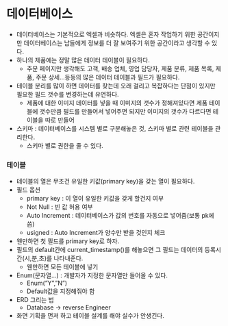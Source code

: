 # 데이터베이스

- 데이터베이스는 기본적으로 엑셀과 비슷하다. 엑셀은 혼자 작업하기 위한 공간이지만 데이터베이스는 남들에게 정보를 더 잘 보여주기 위한 공간이라고 생각할 수 있다.
- 하나의 제품에는 정말 많은 데이터 테이블이 필요하다.
    - 주문 페이지만 생각해도 고객, 배송 업체, 영업 담당자, 제품 분류, 제품 목록, 제품, 주문 상세…등등의 많은 데이터 테이블과 필드가 필요하다.
- 테이블 분리를 많이 하면 데이터를 찾는데 오래 걸리고 복잡하다는 단점이 있지만 필요한 필드 갯수를 변경하는데 유연하다.
    - 제품에 대한 이미지 데이터를 넣을 때 이미지의 갯수가 정해져있다면 제품 테이블에 갯수만큼 필드를 만들어서 넣어주면 되지만 이미지의 갯수가 다르다면 테이블을 따로 만들어
- 스키마 : 데이터베이스를 시스템 별로 구분해놓은 것, 스키마 별로 관련 테이블을 관리한다.
    - 스키마 별로 권한을 줄 수 있다.

### 테이블
- 테이블의 열은 무조건 유일한 키값(primary key)을 갖는 열이 필요하다.
- 필드 옵션
    - primary key : 이 열이 유일한 키값을 갖게 할건지 여부
    - Not Null : 빈 값 허용 여부
    - Auto Increment : 데이터베이스가 값의 번호를 자동으로 넣어줌(보통 pk에 씀)
    - usigned : Auto Increment가 양수만 받을 것인지 체크
- 웬만하면 첫 필드를 primary key로 하자.
- 필드의 default칸에 current_timestamp()를 해놓으면 그 필드는 데이터의 등록시간(시,분,초)를 나타내준다.
    - 웬만하면 모든 테이블에 넣기
- Enum(문자열…) : 개발자가 지정한 문자열만 들어올 수 있다.
    - Enum(”Y”,”N”)
    - Default값을 지정해줘야 함
- ERD 그리는 법
    - Database → reverse Engineer
- 화면 기획을 먼저 하고 테이블 설계를 해야 실수가 안생긴다.
